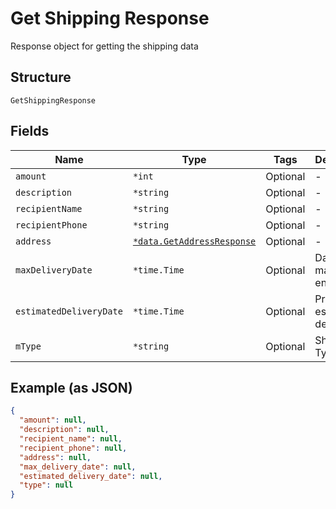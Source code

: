 
# Get Shipping Response

Response object for getting the shipping data

## Structure

`GetShippingResponse`

## Fields

| Name | Type | Tags | Description |
|  --- | --- | --- | --- |
| `amount` | `*int` | Optional | - |
| `description` | `*string` | Optional | - |
| `recipientName` | `*string` | Optional | - |
| `recipientPhone` | `*string` | Optional | - |
| `address` | [`*data.GetAddressResponse`](../../doc/models/get-address-response.md) | Optional | - |
| `maxDeliveryDate` | `*time.Time` | Optional | Data máxima de entrega |
| `estimatedDeliveryDate` | `*time.Time` | Optional | Prazo estimado de entrega |
| `mType` | `*string` | Optional | Shipping Type |

## Example (as JSON)

```json
{
  "amount": null,
  "description": null,
  "recipient_name": null,
  "recipient_phone": null,
  "address": null,
  "max_delivery_date": null,
  "estimated_delivery_date": null,
  "type": null
}
```

